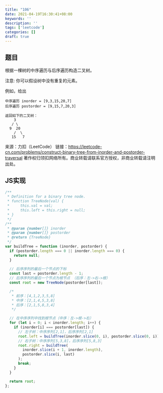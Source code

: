 ```yaml
---
title: "106"
date: 2021-04-19T16:30:41+08:00
keywords: ''
description: ''
tags: ['leetcode']
categories: []
draft: true
---
```


## 题目

根据一棵树的中序遍历与后序遍历构造二叉树。

注意:
你可以假设树中没有重复的元素。

例如，给出
```
中序遍历 inorder = [9,3,15,20,7]
后序遍历 postorder = [9,15,7,20,3]

返回如下的二叉树：
    3
   / \
  9  20
    /  \
   15   7
```

来源：力扣（LeetCode）
链接：https://leetcode-cn.com/problems/construct-binary-tree-from-inorder-and-postorder-traversal
著作权归领扣网络所有。商业转载请联系官方授权，非商业转载请注明出处。


## JS实现

```javascript
/**
 * Definition for a binary tree node.
 * function TreeNode(val) {
 *     this.val = val;
 *     this.left = this.right = null;
 * }
 */
/**
 * @param {number[]} inorder
 * @param {number[]} postorder
 * @return {TreeNode}
 */
var buildTree = function (inorder, postorder) {
  if (postorder.length === 0 || inorder.length === 0) {
    return null;
  }
  
  // 后序序列的最后一个节点的下标
  const last = postorder.length - 1;
  // 后序序列的最后一个节点为根节点 （后序：左->右->根）
  const root = new TreeNode(postorder[last]);

  /*
   * 前序：[4,1,2,3,5,8]
   * 中序：[2,1,4,5,3,8]
   * 后序：[2,1,5,8,3,4]
   */

  // 在中序序列中找到根节点（中序：左->根->右）
  for (let i = 0; i < inorder.length; i++) {
    if (inorder[i] === postorder[last]) {
      // 左子树：中序序列[2,1]，后序序列[2,1]
      root.left = buildTree(inorder.slice(0, i), postorder.slice(0, i));
      // 右子树：中序序列[5,3,8]，后序序列[5,8,3]
      root.right = buildTree(
        inorder.slice(i + 1, inorder.length),
        postorder.slice(i, last)
      );
      break;
    }
  }

  return root;
};
```

